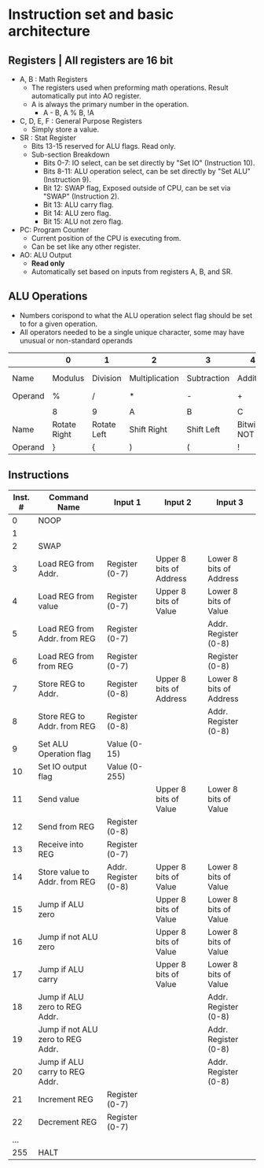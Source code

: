 

# Instruction set and basic architecture 

## Registers | All registers are 16 bit

 -  A, B : Math Registers
	- The registers used when preforming math operations. Result automatically put into AO register.
	-  A is always the primary number in the operation.
		- A - B,   A % B,	!A 
- C, D, E, F : General Purpose Registers
	- Simply store a value.
- SR : Stat Register
	- Bits 13-15 reserved for ALU flags. Read only.
	- Sub-section Breakdown
		- Bits 0-7: IO select, can be set directly by "Set IO" (Instruction 10).
		- Bits 8-11: ALU operation select, can be set directly by "Set ALU" (Instruction 9).
		- Bit 12: SWAP flag, Exposed outside of CPU, can be set via "SWAP" (Instruction 2).
		- Bit 13: ALU carry flag.
		- Bit 14: ALU zero flag.
		- Bit 15: ALU not zero flag.
- PC: Program Counter
	- Current position of the CPU is executing from.
	- Can be set like any other register.
- AO: ALU Output
	- **Read only**
	- Automatically set based on inputs from registers A, B, and SR.
## ALU Operations
- Numbers corispond to what the ALU operation select flag should be set to for a given operation.
- All operators needed to be a single unique character, some may have unusual or non-standard operands

|   | 0 | 1 | 2 | 3 | 4 | 5 | 6 | 7 |
|---|---|---|---|---|---|---|---|---|
|Name| Modulus | Division | Multiplication | Subtraction | Addition | (Unused) | Greater Than | Less Than |
| Operand | % | / | * | - | + |   | > | < |
||||||||||
|   | 8 | 9 | A | B | C | D | E | F | 
| Name | Rotate Right | Rotate Left | Shift Right | Shift Left | Bitwise NOT | Bitwise XOR | Bitwise OR | Bitwise AND|
| Operand | } | { | ) | ( | ! | ^ | &#124; | & |

## Instructions
| Inst. # | Command Name  | Input 1	| Input 2	| Input 3 
|---|---|---|---|---
| 0 | NOOP
| 1 |
| 2 | SWAP
| 3 | Load REG from Addr.| Register (0-7) |Upper 8 bits of Address | Lower 8 bits of Address
| 4 | Load REG from value| Register (0-7) |Upper 8 bits of Value| Lower 8 bits of Value
| 5 | Load REG from Addr. from REG| Register (0-7) | | Addr. Register (0-8) 
| 6 | Load REG from from REG| Register (0-7) | | Register (0-8) 
| 7 | Store REG to Addr. | Register (0-8) |Upper 8 bits of Address | Lower 8 bits of Address
| 8 | Store REG to Addr. from  REG| Register (0-8) |   | Addr. Register (0-8) 
| 9 | Set ALU Operation flag | Value (0-15)
| 10 | Set IO output flag | Value (0-255)
| 11 | Send value |   |Upper 8 bits of Value| Lower 8 bits of Value
| 12 | Send from REG| Register (0-8)
| 13 | Receive into REG| Register (0-7)
| 14 | Store value to Addr. from REG | Addr. Register (0-8) |Upper 8 bits of Value| Lower 8 bits of Value
| 15 | Jump if ALU zero |   |Upper 8 bits of Value| Lower 8 bits of Value
| 16 | Jump if not ALU zero |   |Upper 8 bits of Value| Lower 8 bits of Value
| 17 | Jump if ALU carry |   |Upper 8 bits of Value| Lower 8 bits of Value
| 18 | Jump if ALU zero to REG Addr.||| Addr. Register (0-8) |
| 19 | Jump if not ALU zero to REG Addr.||| Addr. Register (0-8) |
| 20 | Jump if ALU carry to REG Addr.||| Addr. Register (0-8) |
| 21 | Increment REG | Register (0-7) |   |   |
| 22 | Decrement REG | Register (0-7) |   |   |
| … |   |   |   |   |
| 255 | HALT |   |   |   |
